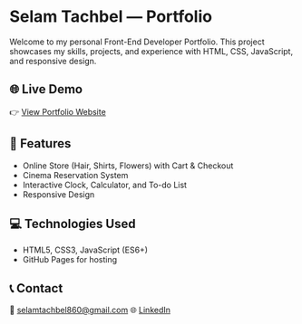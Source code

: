 # Selam Tachbel — Portfolio

Welcome to my personal Front-End Developer Portfolio.
This project showcases my skills, projects, and experience with HTML, CSS, JavaScript, and responsive design.

## 🌐 Live Demo
👉 [View Portfolio Website](https://selamtachbel.github.io/Portfolio/)

## 📂 Features
- Online Store (Hair, Shirts, Flowers) with Cart & Checkout
- Cinema Reservation System
- Interactive Clock, Calculator, and To-do List
- Responsive Design

## 💻 Technologies Used
- HTML5, CSS3, JavaScript (ES6+)
- GitHub Pages for hosting

## 📞 Contact
📧 selamtachbel860@gmail.com
🌐 [LinkedIn](https://www.linkedin.com/in/your-link)
